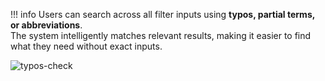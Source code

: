 <!-- TYPOS-CHECK --start -->
!!! info
    Users can search across all filter inputs using **typos, partial terms, or abbreviations**.  
    The system intelligently matches relevant results, making it easier to find what they need without exact inputs.

![typos-check](/assets/datastore-checks/filter-and-sort/typos-check.png)

<!-- TYPOS-CHECK --end -->
